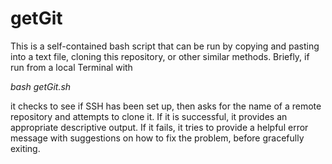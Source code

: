 # getGit
This is a self-contained bash script that can be run by copying and pasting into a text file, cloning this repository, or other similar methods.  Briefly, if run from a local Terminal with 

*bash getGit.sh* 

it checks to see if SSH has been set up, then asks for the name of a remote repository and attempts to clone it.  If it is successful, it provides an appropriate descriptive output.  If it fails, it tries to provide a helpful error message with suggestions on how to fix the problem, before gracefully exiting.

